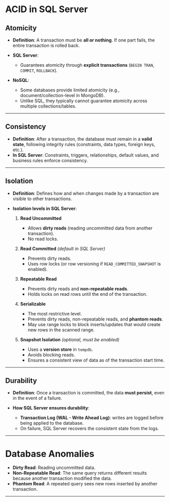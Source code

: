 # **ACID in SQL Server**

## **Atomicity**

* **Definition**: A transaction must be **all or nothing**.
  If one part fails, the entire transaction is rolled back.
* **SQL Server**:

  * Guarantees atomicity through **explicit transactions** (`BEGIN TRAN`, `COMMIT`, `ROLLBACK`).
* **NoSQL**:

  * Some databases provide limited atomicity (e.g., document/collection-level in MongoDB).
  * Unlike SQL, they typically cannot guarantee atomicity across multiple collections/tables.

---

## **Consistency**

* **Definition**: After a transaction, the database must remain in a **valid state**, following integrity rules (constraints, data types, foreign keys, etc.).
* **In SQL Server**: Constraints, triggers, relationships, default values, and business rules enforce consistency.

---

## **Isolation**

* **Definition**: Defines how and when changes made by a transaction are visible to other transactions.
* **Isolation levels in SQL Server**:

  1. **Read Uncommitted**

     * Allows **dirty reads** (reading uncommitted data from another transaction).
     * No read locks.

  2. **Read Committed** *(default in SQL Server)*

     * Prevents dirty reads.
     * Uses row locks (or row versioning if `READ_COMMITTED_SNAPSHOT` is enabled).

  3. **Repeatable Read**

     * Prevents dirty reads and **non-repeatable reads**.
     * Holds locks on read rows until the end of the transaction.

  4. **Serializable**

     * The most restrictive level.
     * Prevents dirty reads, non-repeatable reads, and **phantom reads**.
     * May use range locks to block inserts/updates that would create new rows in the scanned range.

  5. **Snapshot Isolation** *(optional, must be enabled)*

     * Uses a **version store** in `tempdb`.
     * Avoids blocking reads.
     * Ensures a consistent view of data as of the transaction start time.

---

## **Durability**

* **Definition**: Once a transaction is committed, the data **must persist**, even in the event of a failure.
* **How SQL Server ensures durability**:

  * **Transaction Log (WAL - Write Ahead Log)**: writes are logged before being applied to the database.
  * On failure, SQL Server recovers the consistent state from the logs.

---

# **Database Anomalies**

* **Dirty Read**: Reading uncommitted data.
* **Non-Repeatable Read**: The same query returns different results because another transaction modified the data.
* **Phantom Read**: A repeated query sees new rows inserted by another transaction.

---
